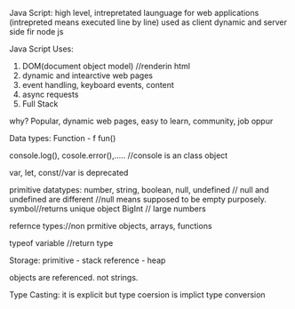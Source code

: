 Java Script:
high level, intrepretated launguage for web applications (intrepreted means executed line by line)
used as client dynamic and server side fir node js

Java Script Uses:
1) DOM(document object model) //renderin html
2) dynamic and intearctive web pages
3) event handling, keyboard events, content
4) async requests
5) Full Stack

why?
Popular, dynamic web pages, easy to learn, community, job oppur

Data types:
Function - f fun()

console.log(), cosole.error(),.....
//console is an class object

var, let, const//var is deprecated

primitive datatypes:
number, string, boolean, null, undefined // null and undefined are different
//null means supposed to be empty purposely.
symbol//returns unique object
BigInt // large numbers

refernce types://non prmitive
objects, arrays, functions

typeof variable //return type

Storage:
primitive - stack
reference - heap

objects are referenced. not strings.

Type Casting: it is explicit but type coersion is implict type conversion



